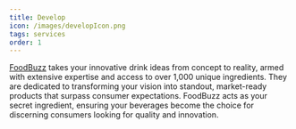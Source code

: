 ```yaml
---
title: Develop
icon: /images/developIcon.png
tags: services
order: 1
---
```


<a href="https://www.devondrinks.co.uk/">FoodBuzz</a> takes your innovative drink ideas from concept to reality, armed with extensive expertise and access to over 1,000 unique ingredients. They are dedicated to transforming your vision into standout, market-ready products that surpass consumer expectations. FoodBuzz acts as your secret ingredient, ensuring your beverages become the choice for discerning consumers looking for quality and innovation.

